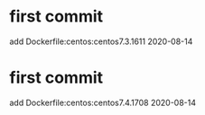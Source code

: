 # first commit
add Dockerfile:centos:centos7.3.1611 2020-08-14
# first commit
add Dockerfile:centos:centos7.4.1708 2020-08-14
